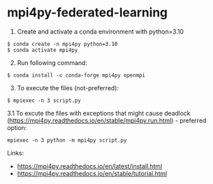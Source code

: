 # mpi4py-federated-learning

1. Create and activate a conda environment with python=3.10
```
$ conda create -n mpi4py python=3.10
$ conda activate mpi4py
```

2. Run following command:
```
$ conda install -c conda-forge mpi4py openmpi
```

3. To execute the files (not-preferred):
```
$ mpiexec -n 3 script.py 
```

3.1 To excute the files with exceptions that might cause deadlock (https://mpi4py.readthedocs.io/en/stable/mpi4py.run.html) - preferred option:
```
mpiexec -n 3 python -m mpi4py script.py
```

Links:
- https://mpi4py.readthedocs.io/en/latest/install.html
- https://mpi4py.readthedocs.io/en/stable/tutorial.html

